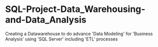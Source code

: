 # SQL-Project-Data_Warehousing-and-Data_Analysis
Creating a Datawarehouse to do advance 'Data Modeling' for 'Business Analysis' using 'SQL Server' including 'ETL' processes 
